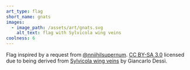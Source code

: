 ```yaml
---
art_type: flag
short_name: gnats
images:
  - image_path: /assets/art/gnats.svg
    alt_text: flag with Sylvicola wing veins
coolness: 6
---
```

Flag inspired by a request from [@nniihilsupernum](http://nniihilsupernum.tumblr.com). [CC BY-SA 3.0](https://creativecommons.org/licenses/by-sa/3.0/deed.en) licensed due to being derived from [Sylvicola wing veins](https://en.wikipedia.org/wiki/File:Sylvicola_wing_veins.svg) by Giancarlo Dessì.